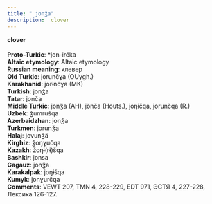 ```yaml
---
title: " jonǯa"
description:  clover
---
```

<strong> clover</strong><br><br>
<strong>Proto-Turkic</strong>:  *jon-ɨrčka<br>
<strong>Altaic etymology</strong>:  Altaic etymology<br>
<strong>Russian meaning</strong>:  клевер<br>
<strong>Old Turkic</strong>:  jorunčɣa (OUygh.)<br>
<strong>Karakhanid</strong>:  jorɨnčɣa (MK)<br>
<strong>Turkish</strong>:  jonǯa<br>
<strong>Tatar</strong>:  jonča<br>
<strong>Middle Turkic</strong>:  jonǯa (AH), jönča (Houts.), joŋɨčqa, jorunčqa (R.)<br>
<strong>Uzbek</strong>:  ǯumrušqa<br>
<strong>Azerbaidzhan</strong>:  jonǯa<br>
<strong>Turkmen</strong>:  jorunǯa<br>
<strong>Halaj</strong>:  jovunǯä<br>
<strong>Kirghiz</strong>:  ǯoŋɣučqa<br>
<strong>Kazakh</strong>:  žoŋɨ(rɨ)šqa<br>
<strong>Bashkir</strong>:  jonsa<br>
<strong>Gagauz</strong>:  jonǯa<br>
<strong>Karakalpak</strong>:  joŋɨšqa<br>
<strong>Kumyk</strong>:  jonɣurčqa<br>
<strong>Comments</strong>:  VEWT 207, TMN 4, 228-229, EDT 971, ЭСТЯ 4, 227-228, Лексика 126-127.<br>


